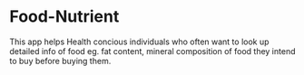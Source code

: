 # Food-Nutrient
This app helps Health concious individuals who often want to look up detailed info of food eg. fat content, mineral composition of food they intend to buy before buying them.
